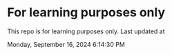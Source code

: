 # For learning purposes only
This repo is for learning purposes only.
Last updated at

Monday, September 16, 2024 6:14:30 PM

